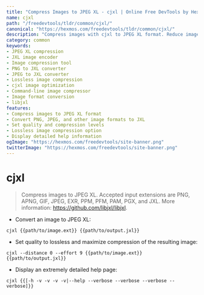 ```yaml
---
title: "Compress Images to JPEG XL - cjxl | Online Free DevTools by Hexmos"
name: cjxl
path: "/freedevtools/tldr/common/cjxl/"
canonical: "https://hexmos.com/freedevtools/tldr/common/cjxl/"
description: "Compress images with cjxl to JPEG XL format. Reduce image size efficiently while retaining quality. Free online tool, no registration required."
category: common
keywords:
- JPEG XL compression
- JXL image encoder
- Image compression tool
- PNG to JXL converter
- JPEG to JXL converter
- Lossless image compression
- cjxl image optimization
- Command-line image compressor
- Image format conversion
- libjxl
features:
- Compress images to JPEG XL format
- Convert PNG, JPEG, and other image formats to JXL
- Set quality and compression levels
- Lossless image compression option
- Display detailed help information
ogImage: "https://hexmos.com/freedevtools/site-banner.png"
twitterImage: "https://hexmos.com/freedevtools/site-banner.png"
---
```


# cjxl

> Compress images to JPEG XL.
> Accepted input extensions are PNG, APNG, GIF, JPEG, EXR, PPM, PFM, PAM, PGX, and JXL.
> More information: <https://github.com/libjxl/libjxl>.

- Convert an image to JPEG XL:

`cjxl {{path/to/image.ext}} {{path/to/output.jxl}}`

- Set quality to lossless and maximize compression of the resulting image:

`cjxl --distance 0 --effort 9 {{path/to/image.ext}} {{path/to/output.jxl}}`

- Display an extremely detailed help page:

`cjxl {{[-h -v -v -v -v|--help --verbose --verbose --verbose --verbose]}}`
